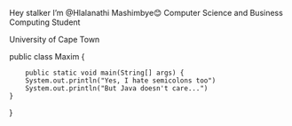 Hey stalker I’m @Hlalanathi Mashimbye😊        Computer Science and Business Computing Student

University of Cape Town


public class Maxim {

        public static void main(String[] args) {
        System.out.println("Yes, I hate semicolons too")
        System.out.println("But Java doesn't care...")
    }
}




